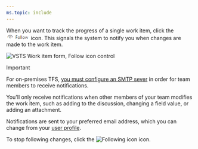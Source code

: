 ```yaml
---
ms.topic: include
---
```


When you want to track the progress of a single work item, click the ![Follow icon](../_img/icons/follow-icon.png) icon. This signals the system to notify you when changes are made to the work item.  

![VSTS Work item form, Follow icon control](/vsts/boards/backlogs/_img/follow-work-item.png)  

> [!IMPORTANT]
>For on-premises TFS, [you must configure an SMTP sever](/tfs/server/admin/setup-customize-alerts) in order for team members to receive notifications.  

You'll only receive notifications when other members of your team modifies the work item, such as adding to the discussion, changing a field value, or adding an attachment. 

Notifications are sent to your preferred email address, which you can change from your [user profile](/vsts/organizations/settings/set-your-preferences).  

To stop following changes, click the ![Following icon](/vsts/boards/_img/icons/following-icon.png)  icon.
 
